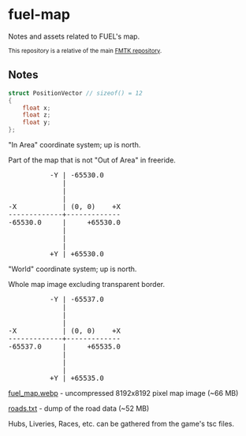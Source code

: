 # fuel-map

Notes and assets related to FUEL's map.

<sup>This repository is a relative of the main [FMTK repository](https://github.com/widberg/fmtk).</sup>

## Notes

```cpp
struct PositionVector // sizeof() = 12
{
    float x;
    float z;
    float y;
};
```
"In Area" coordinate system; up is north.

Part of the map that is not "Out of Area" in freeride.

<pre>
          -Y | -65530.0
             |
             |
             |
-X           | (0, 0)    +X
-------------+-------------
-65530.0     |     +65530.0
             |
             |
             |
          +Y | +65530.0
</pre>

"World" coordinate system; up is north.

Whole map image excluding transparent border.

<pre>
          -Y | -65537.0
             |
             |
             |
-X           | (0, 0)    +X
-------------+-------------
-65537.0     |     +65535.0
             |
             |
             |
          +Y | +65535.0
</pre>

[fuel_map.webp](https://github.com/widberg/fuel-map/blob/master/fuel_map.webp?raw=true) - uncompressed 8192x8192 pixel map image (~66 MB)

[roads.txt](https://github.com/widberg/fuel-map/blob/master/roads.txt?raw=true) - dump of the road data (~52 MB)

Hubs, Liveries, Races, etc. can be gathered from the game's tsc files.
